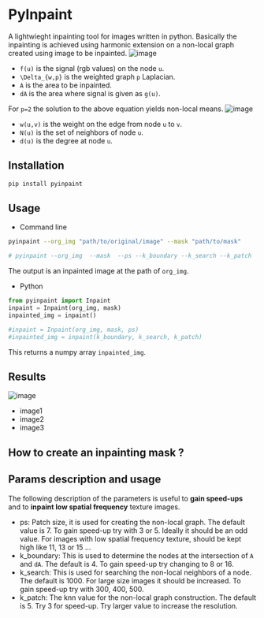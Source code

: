 # PyInpaint
A lightwieght inpainting tool for images written in python. Basically the inpainting is achieved using harmonic extension on a non-local graph created using image to be inpainted.
![image](https://user-images.githubusercontent.com/38216671/164158143-b28c96ef-bd3a-4112-862a-c0b99599e385.png)
- `f(u)` is the signal (rgb values) on the node `u`.
- `\Delta_{w,p}` is the weighted graph `p` Laplacian.
- `A` is the area to be inpainted.
- `dA` is the area where signal is given as `g(u)`.

For `p=2` the solution to the above equation yields non-local means.
![image](https://user-images.githubusercontent.com/38216671/164158622-6824240d-2f3d-41eb-b5a5-24d68027411f.png)
- `w(u,v)` is the weight on the edge from node `u` to `v`.
- `N(u)` is the set of neighbors of node `u`.
- `d(u)` is the degree at node `u`.


## Installation
```bash
pip install pyinpaint
```

## Usage
- Command line
```bash
pyinpaint --org_img "path/to/original/image" --mask "path/to/mask"

# pyinpaint --org_img  --mask  --ps --k_boundary --k_search --k_patch
```
The output is an inpainted image at the path of `org_img`.

- Python
```python
from pyinpaint import Inpaint
inpaint = Inpaint(org_img, mask)
inpainted_img = inpaint()

#inpaint = Inpaint(org_img, mask, ps)
#inpainted_img = inpaint(k_boundary, k_search, k_patch)
```
This returns a numpy array `inpainted_img`.

## Results
![image](https://user-images.githubusercontent.com/38216671/164308585-23f48a12-6ae3-4bf5-b6a3-efca66592548.png)

- image1
- image2
- image3

## How to create an inpainting mask ?

## Params description and usage
The following description of the parameters is useful to **gain speed-ups** and to **inpaint low spatial frequency** texture images.

- ps: Patch size, it is used for creating the non-local graph. The default value is 7. To gain speed-up try with 3 or 5. Ideally it should be an odd value. For images with low spatial frequency texture, should be kept high like 11, 13 or 15 ...
- k_boundary: This is used to determine the nodes at the intersection of `A` and `dA`. The default is 4. To gain speed-up try changing to 8 or 16.  
- k_search: This is used for searching the non-local neighbors of a node. The default is 1000. For large size images it should be increased. To gain speed-up try with 300, 400, 500.
- k_patch: The knn value for the non-local graph construction. The default is 5. Try 3 for speed-up. Try larger value to increase the resolution.
